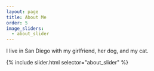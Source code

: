 ```yaml
---
layout: page
title: About Me
order: 5
image_sliders:
  - about_slider
---
```

I live in San Diego with my girlfriend, her dog, and my cat.<br>

{% include slider.html selector="about_slider" %}
